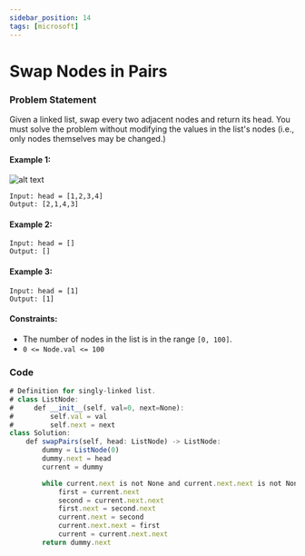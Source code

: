 ```yaml
---
sidebar_position: 14
tags: [microsoft]
---
```


# Swap Nodes in Pairs

### Problem Statement

Given a linked list, swap every two adjacent nodes and return its head. You must solve the problem without modifying the values in the list's nodes (i.e., only nodes themselves may be changed.)

#### Example 1:

![alt text](https://assets.leetcode.com/uploads/2020/10/03/swap_ex1.jpg)

```
Input: head = [1,2,3,4]
Output: [2,1,4,3]
```

#### Example 2:

```
Input: head = []
Output: []
```

#### Example 3:

```
Input: head = [1]
Output: [1]
```

#### Constraints:

- The number of nodes in the list is in the range `[0, 100]`.
- `0 <= Node.val <= 100`

### Code

```jsx title="Python Code"
# Definition for singly-linked list.
# class ListNode:
#     def __init__(self, val=0, next=None):
#         self.val = val
#         self.next = next
class Solution:
    def swapPairs(self, head: ListNode) -> ListNode:
        dummy = ListNode(0)
        dummy.next = head
        current = dummy

        while current.next is not None and current.next.next is not None:
            first = current.next
            second = current.next.next
            first.next = second.next
            current.next = second
            current.next.next = first
            current = current.next.next
        return dummy.next
```

